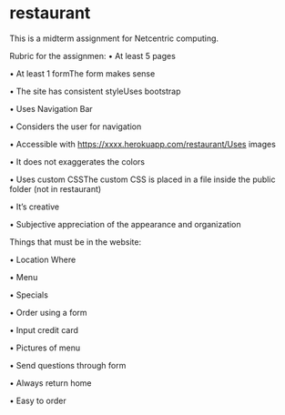# restaurant
This is a midterm assignment for Netcentric computing.


Rubric for the assignmen:
•	At least 5 pages

•	At least 1 formThe form makes sense

•	The site has consistent styleUses bootstrap

•	Uses Navigation Bar

•	Considers the user for navigation

•	Accessible with https://xxxx.herokuapp.com/restaurant/Uses images

•	It does not exaggerates the colors

•	Uses custom CSSThe custom CSS is placed in a file inside the public folder (not in restaurant)

•	It’s creative

•	Subjective appreciation of the appearance and organization

Things that must be in the website:

•	Location Where

•	Menu

•	Specials 

•	Order using a form

•	Input credit card

•	Pictures of menu

•	Send questions through form

•	Always return home

•	Easy to order

